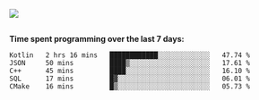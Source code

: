 [![](https://img.shields.io/badge/discord-jonatsp%234844-7289DA?logo=discord)](https://discord.com/users/239510668687048717)

##
**Time spent programming over the last 7 days:**
<!--START_SECTION:waka-->
```text
Kotlin   2 hrs 16 mins   ████████████░░░░░░░░░░░░░   47.74 % 
JSON     50 mins         ████▒░░░░░░░░░░░░░░░░░░░░   17.61 % 
C++      45 mins         ████░░░░░░░░░░░░░░░░░░░░░   16.10 % 
SQL      17 mins         █▓░░░░░░░░░░░░░░░░░░░░░░░   06.01 % 
CMake    16 mins         █▒░░░░░░░░░░░░░░░░░░░░░░░   05.73 % 
```
<!--END_SECTION:waka-->
##
